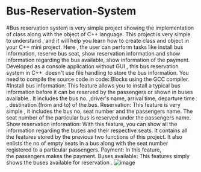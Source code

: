 # Bus-Reservation-System
#Bus reservation system is very simple project showing the implementation of class along with the object of C++ language. This project is very simple to understand , and it will help you learn how to create class and object in your C++ mini project. Here , the user can perform tasks like install bus information, reserve bus seat, show reservation information and show information regarding the bus available, show information of the payment.
Developed as a console application without GUI , this bus reservation system in C++  doesn't use file handling to store the bus information. You need to compile the source code in code::Blocks using the GCC compiler.
#Install bus information: This feature allows you to install a typical bus information before it can be reserved by the passengers or shown in buses available . It includes the bus no. ,driver's name, arrival time, departure time , destination (from and to) of the bus.
Reservation: This feature is very simple , it includes the bus no, seat number and the passengers name. The seat number of the particular bus is reserved under the passengers name.
Show reservation information: With this feature, you can show all the information regarding the buses and their respective seats. It contains all the features stored by the previous two functions of this project. It also enlists the no of empty seats in a bus along with the seat number registered to a particular passengers.
Payment: In this feature, the passengers makes the payment.
Buses available: This features simply shows the buses available for reservation .
![image](https://user-images.githubusercontent.com/70628128/114308393-6d8a8800-9b01-11eb-8da3-63046211d9c9.png)


